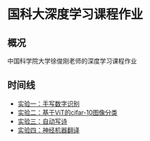 # 国科大深度学习课程作业
## 概况
中国科学院大学徐俊刚老师的深度学习课程作业
## 时间线
- [实验一：手写数字识别](Exp1/README.md)
- [实验二：基于ViT的cifar-10图像分类](Exp2/README.md)
- [实验三：自动写诗](Exp3/README.md)
- [实验四：神经机器翻译](Exp4/README.md)

